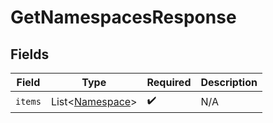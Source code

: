 # GetNamespacesResponse


## Fields

| Field                                               | Type                                                | Required                                            | Description                                         |
| --------------------------------------------------- | --------------------------------------------------- | --------------------------------------------------- | --------------------------------------------------- |
| `items`                                             | List<[Namespace](../../models/shared/Namespace.md)> | :heavy_check_mark:                                  | N/A                                                 |